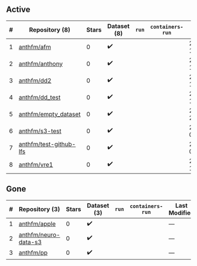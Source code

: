 ## Active
| # | Repository (8) | Stars | Dataset (8) | `run` | `containers-run` | Last Modified |
| --- | --- | --- | --- | --- | --- | --- |
| 1 | [anthfm/afm](https://github.com/anthfm/afm) | 0 | :heavy_check_mark: |  |  | 2021-08-12 15:45:50+00:00 |
| 2 | [anthfm/anthony](https://github.com/anthfm/anthony) | 0 | :heavy_check_mark: |  |  | 2021-08-10 15:15:14+00:00 |
| 3 | [anthfm/dd2](https://github.com/anthfm/dd2) | 0 | :heavy_check_mark: |  |  | 2021-08-12 15:41:16+00:00 |
| 4 | [anthfm/dd_test](https://github.com/anthfm/dd_test) | 0 | :heavy_check_mark: |  |  | 2021-08-12 15:30:31+00:00 |
| 5 | [anthfm/empty_dataset](https://github.com/anthfm/empty_dataset) | 0 | :heavy_check_mark: |  |  | 2021-08-11 20:52:31+00:00 |
| 6 | [anthfm/s3-test](https://github.com/anthfm/s3-test) | 0 | :heavy_check_mark: |  |  | 2021-08-27 00:39:21+00:00 |
| 7 | [anthfm/test-github-lfs](https://github.com/anthfm/test-github-lfs) | 0 | :heavy_check_mark: |  |  | 2021-08-11 00:30:09+00:00 |
| 8 | [anthfm/vre1](https://github.com/anthfm/vre1) | 0 | :heavy_check_mark: |  |  | 2021-08-27 18:10:59+00:00 |

## Gone
| # | Repository (3) | Stars | Dataset (3) | `run` | `containers-run` | Last Modified |
| --- | --- | --- | --- | --- | --- | --- |
| 1 | [anthfm/apple](https://github.com/anthfm/apple) | 0 | :heavy_check_mark: |  |  | — |
| 2 | [anthfm/neuro-data-s3](https://github.com/anthfm/neuro-data-s3) | 0 | :heavy_check_mark: |  |  | — |
| 3 | [anthfm/pp](https://github.com/anthfm/pp) | 0 | :heavy_check_mark: |  |  | — |
